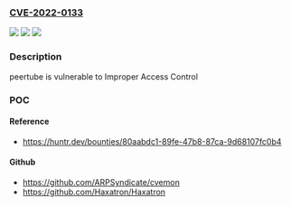 ### [CVE-2022-0133](https://cve.mitre.org/cgi-bin/cvename.cgi?name=CVE-2022-0133)
![](https://img.shields.io/static/v1?label=Product&message=chocobozzz%2Fpeertube&color=blue)
![](https://img.shields.io/static/v1?label=Version&message=n%2Fa&color=blue)
![](https://img.shields.io/static/v1?label=Vulnerability&message=CWE-284%20Improper%20Access%20Control&color=brighgreen)

### Description

peertube is vulnerable to Improper Access Control

### POC

#### Reference
- https://huntr.dev/bounties/80aabdc1-89fe-47b8-87ca-9d68107fc0b4

#### Github
- https://github.com/ARPSyndicate/cvemon
- https://github.com/Haxatron/Haxatron

